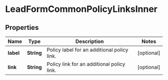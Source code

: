 

# LeadFormCommonPolicyLinksInner


## Properties

Name | Type | Description | Notes
------------ | ------------- | ------------- | -------------
**label** | **String** | Policy label for an additional policy link. |  [optional]
**link** | **String** | Policy link for an additional policy link. |  [optional]



